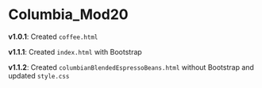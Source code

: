 # Columbia_Mod20

**v1.0.1**: Created `coffee.html`

**v1.1.1**: Created `index.html` with Bootstrap

**v1.1.2**: Created `columbianBlendedEspressoBeans.html` without Bootstrap and updated `style.css`
